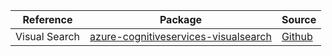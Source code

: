 | Reference | Package | Source |
|---|---|---|
|Visual Search|[azure-cognitiveservices-visualsearch](https://repo1.maven.org/maven2/com/microsoft/azure/cognitiveservices/azure-cognitiveservices-visualsearch)|[Github](https://github.com/Azure/azure-sdk-for-java)|

